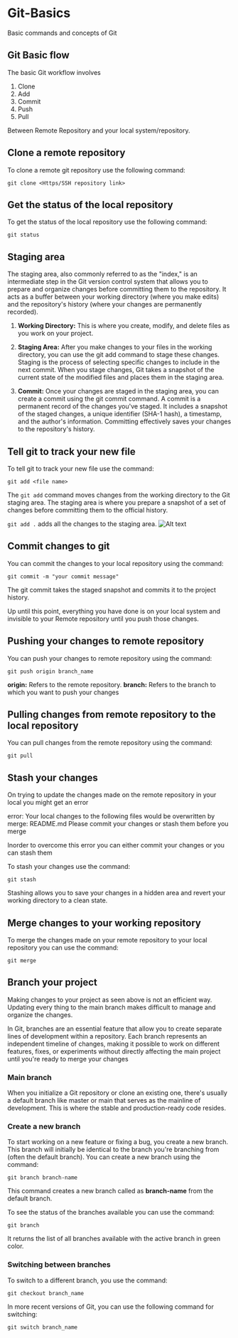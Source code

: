 # Git-Basics
Basic commands and concepts of Git

## Git Basic flow

The basic Git workflow involves
1. Clone
2. Add
3. Commit
4. Push
5. Pull

Between Remote Repository and your local system/repository.
## Clone a remote repository

To clone a remote git repository use the following command:

`git clone <Https/SSH repository link>`

## Get the status of the local repository

To get the status of the local repository use the following command:

`git status`

## Staging area

The staging area, also commonly referred to as the "index," is an intermediate step in the Git version control system that allows you to prepare and organize changes before committing them to the repository. It acts as a buffer between your working directory (where you make edits) and the repository's history (where your changes are permanently recorded).

1. **Working Directory:** This is where you create, modify, and delete files as you work on your project.

1. **Staging Area:** After you make changes to your files in the working directory, you can use the git add command to stage these changes. Staging is the process of selecting specific changes to include in the next commit. When you stage changes, Git takes a snapshot of the current state of the modified files and places them in the staging area.

1. **Commit:** Once your changes are staged in the staging area, you can create a commit using the git commit command. A commit is a permanent record of the changes you've staged. It includes a snapshot of the staged changes, a unique identifier (SHA-1 hash), a timestamp, and the author's information. Committing effectively saves your changes to the repository's history.

## Tell git to track your new file

To tell git to track your new file use the command:

`git add <file name>`

The `git add` command moves changes from the working directory to the Git staging area. The staging area is where you prepare a snapshot of a set of changes before committing them to the official history.

`git add .` adds all the changes to the staging area.
![Alt text](https://wac-cdn.atlassian.com/dam/jcr%3Adbf0c59f-848d-4814-bfd5-6b190a092963/03.svg?cdnVersion%3D1162)
## Commit changes to git

You can commit the changes to your local repository using the command:

`git commit -m "your commit message"`

The git commit takes the staged snapshot and commits it to the project history.

Up until this point, everything you have done is on your local system and invisible to your Remote repository until you push those changes.

## Pushing your changes to remote repository

You can push your changes to remote repository using the command:

`git push origin branch_name`

**origin:** Refers to the remote repository.
**branch:** Refers to the branch to which you want to push your changes

## Pulling changes from remote repository to the local repository

You can pull changes from the remote repository using the command:

`git pull`

## Stash your changes 

On trying to update the changes made on the remote repository in your local you might get an error

error: Your local changes to the following files would be overwritten by merge:
        README.md
Please commit your changes or stash them before you merge

Inorder to overcome this error you can either commit your changes or you can stash them

To stash your changes use the command:

`git stash`

Stashing allows you to save your changes in a hidden area and revert your working directory to a clean state.

## Merge changes to your working repository

To merge the changes made on your remote repository to your local repository you can use the command:

`git merge`

## Branch your project 

Making changes to your project as seen above is not an efficient way. Updating every thing to the main branch makes difficult to manage and organize the changes. 

In Git, branches are an essential feature that allow you to create separate lines of development within a repository. Each branch represents an independent timeline of changes, making it possible to work on different features, fixes, or experiments without directly affecting the main project until you're ready to merge your changes

### Main branch

When you initialize a Git repository or clone an existing one, there's usually a default branch like master or main that serves as the mainline of development. This is where the stable and production-ready code resides.

### Create a new branch

To start working on a new feature or fixing a bug, you create a new branch. This branch will initially be identical to the branch you're branching from (often the default branch). You can create a new branch using the command:

`git branch branch-name`

This command creates a new branch called as **branch-name** from the default branch.

To see the status of the branches available you can use the command:

`git branch`

It returns the list of all branches available with the active branch in green color.

### Switching between branches

To switch to a different branch, you use the command:

`git checkout branch_name`

In more recent versions of Git, you can use the following command for switching:

`git switch branch_name`